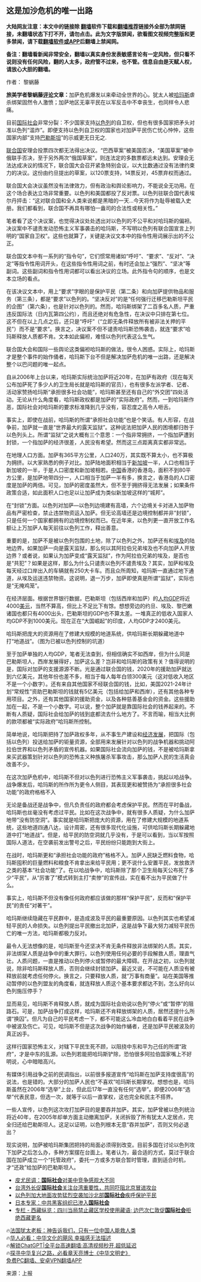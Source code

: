  <!-- 面包屑导航 --> <h2>这是加沙危机的唯一出路</h2> <p class="notice"><b>大陆网友注意：本文中的链接除 <a href="https://github.com/bannedbook/fanqiang" >翻墙</a>软件下载和<a href="https://github.com/killgcd/justmysocks/blob/master/README.md">翻墙推荐</a>链接外全部为禁网链接，未翻墙状态下打不开，请勿点击。此为文字版禁闻，欲看图文视频完整版和更多禁闻，请下载<a href="https://github.com/bannedbook/fanqiang">翻墙软件或APP</a>后翻墙上禁闻网。</p><p>备注：翻墙看新闻非常安全，翻墙以真实身份发表敏感言论有一定风险，但只看不说则没有任何风险，翻的人太多，政府管不过来，也不管。信息自由是天赋人权，请放心大胆的翻墙。</b></p>  <div class="entry"> <p>作者： 黎蜗藤</p> <p><strong>旅美学者黎蜗藤<span class='wp_keywordlink_affiliate'><a href="https://www.bannedbook.org/bnews/comments/" title="新闻评论" target="_blank">评论</a></span>文章：</strong>加萨危机爆发以来牵动全世界的心。犹太人被<a href="https://www.bannedbook.org/bnews/tag/%E5%93%88%E7%8E%9B%E6%96%AF/" class="st_tag internal_tag" rel="tag" title="标签 哈玛斯 下的日志">哈玛斯</a>虐杀绑架固然令人激愤；加萨地区无辜平民在以军反击中不幸丧生，也同样令人悲痛。</p> <p>目前<a href="https://www.bannedbook.org/bnews/tag/%E5%9B%BD%E9%99%85%E7%A4%BE%E4%BC%9A/" class="st_tag internal_tag" rel="tag" title="标签 国际社会 下的日志">国际社会</a>非常分裂：不少国家支持<a href="https://www.bannedbook.org/bnews/tag/%e4%bb%a5%e8%89%b2%e5%88%97/" class="st_tag internal_tag" rel="tag" title="标签 以色列 下的日志">以色列</a>的自卫权，但也有很多国家把矛头对准以色列“滥炸”。即便支持以色列自卫权的国家也对加萨平民伤亡忧心忡忡，这些国家内部“支持<a href="https://www.bannedbook.org/bnews/tag/%e5%b7%b4%e5%8b%92%e6%96%af%e5%9d%a6/" class="st_tag internal_tag" rel="tag" title="标签 巴勒斯坦 下的日志">巴勒斯坦</a>”的示威更无日无之.&nbsp;</p> <p><a href="https://www.bannedbook.org/bnews/tag/%e8%81%94%e5%90%88%e5%9b%bd/" class="st_tag internal_tag" rel="tag" title="标签 联合国 下的日志">联合国</a>安理会投票四次都无法得出决议。“巴西草案”被美国否决，“美国草案”被中俄联手否决，至于另外两次“俄国草案”，则连法定的多数票都远未达到。安理会无法达成决议的情况下，联合国大会召开紧急特别会议，以大比数通过没有法律约束力的决议。这份由约旦提出的草案，以120票支持，14票反对，45票弃权而通过。</p> <p>联合国大会决议虽然没有法律效力，但有政治和舆论影响力，不能说全无功用。在这个场合表达立场非常重要。以色列和美国都投了反对票。以色列驻联合国代表埃尔丹抨击：“这对联合国和全人类来说都是黑暗的一天…今天将作为耻辱被载入史册。我们都看到，联合国不再具有哪怕一盎司的合法性或相关性。”</p> <p>笔者看了这个决议案，也觉得决议处处透出对以色列的不公平和对哈玛斯的偏袒。决议案中不谴责发动恐怖主义军事袭击的哈玛斯，不写明以色列有联合国宣言上列明的“国家自卫权”。这些也就算了，关键是决议文本中的指令性用词展示出的不公正。</p> <p>联合国文本中有一系列的“指令句”，它们惯常用诸如“呼吁”、“要求”、“反对”、“决定”等指令性用词开头，在这些指令性用词之前，有时还会加上“强烈”、“坚决”等副词。这些副词和指令性用词都可以看出决议的立场。此外指令句的顺序，也是文本立场的看点。&nbsp;</p> <p>在该决议文本中，用上“要求”字眼的是保护平民（第二条）和向加萨提供物品和服务（第三条），都是“要求”以色列的。“坚决反对”的是“任何强行迁移巴勒斯坦平民的企图”（第六条），也是针对以色列的。然而，哈玛斯绑架了二百多名人质，严重违反国际法（日内瓦第四公约），而且还绝对有危急性，在决议中只排在第七位。这不但在以上几点之后，还只是“呼吁”（“立即无条件释放所有被非法关押的平民”）而不是“要求”。换言之，决议案不但不谴责哈玛斯恐怖袭击，就连“要求”哈玛斯释放人质都不肯。文本如此偏袒，难怪以色列代表这么生气。&nbsp;</p> <p>联合国大会和国际一些舆论这类偏袒哈玛斯的做法，很令人困惑。实际上，哈玛斯才是整个事件的始作俑者，哈玛斯下台不但是解决加萨危机的唯一出路，还是解决整个以巴问题的唯一起点。</p> <p>自从2006年上台以来，哈玛斯实际统治加萨将近20年，在加萨有政府（现在每天公布加萨死了多少人的卫生局长就是哈玛斯的官员），也有很多左派学者、记者、活动家赞扬哈玛斯“承担很多社会功能”，哈玛斯甚至还有自己的“外交团”四处活动。无论从什么角度看，哈玛斯政权都是加萨的“实际政府”。然而，一到哈玛斯作恶，国际社会对哈玛斯的要求标准降到几乎没有，容忍度之高令人咂舌。</p> <p>事实上，即使在战前，哈玛斯的所谓“承担社会功能”也是个笑话。有人形容，在战争前，加萨就一直是“世界最大的露天监狱”。这种说法把加萨人民的困境都归咎于以色列头上。所谓“监狱”之说大概有三个意思：一个指非常拥挤，一个指加萨遭到封锁，一个指加萨的经济很差，人民没有希望。然而这三点距离真实都非常远。&nbsp;</p> <p>在地理人口方面。加萨有365平方公里，人口240万，其实既不算太小，也不算极为拥挤。以大家熟悉的例子对比。加萨陆地面积相当于<a href="https://www.bannedbook.org/bnews/tag/%e6%96%b0%e5%8a%a0%e5%9d%a1/" class="st_tag internal_tag" rel="tag" title="标签 新加坡 下的日志">新加坡</a>一半，人口也相当于新加坡的一半，于是人口密度和新加坡相若。<span class='wp_keywordlink_affiliate'><a href="https://www.bannedbook.org/" title="中国" target="_blank">中国</a></span>香港的香港岛，面积不到80平方公里，是加萨地带四分一，人口相当于加萨一半有多，换言之，香港岛的人口密度是加萨的两倍。可见，加萨的密度虽然大，但不至于拥挤得无法发展；如果条件政策合适，如此面积人口也足以让加萨成为类似新加坡这样的“城邦”。</p> <p>在“封锁”方面。以色列对加萨—以色列边境建有高墙，六个边境关卡对进入加萨物品有严密检查，禁止违禁物资运入加萨。但无论高墙还是边境控制都并非“封锁”，只是任何一个国家都拥有的边境控制权而已。在近年来，以色列更一直开放工作名额让上万加萨人每天前往以色列工作，释出善意。</p> <p>重要的是，加萨不是被以色列包围的土地，除了以色列之外，加萨还有和<a href="https://www.bannedbook.org/bnews/tag/%e5%9f%83%e5%8f%8a/" class="st_tag internal_tag" rel="tag" title="标签 埃及 下的日志">埃及</a>的陆地边界。如果加萨一向是露天监狱，那么何以其阿拉伯兄弟埃及也不向加萨人开放边界？或者说，如果认为加萨变成“露天监狱”，作为阿拉伯兄弟的埃及，是否也是“共犯”？如果是这样，那么为什么只谴责以色列不谴责埃及？其实，加萨和埃及每天经过口岸出入的车辆就有250大卡车。而且众所周知，哈玛斯一直通过地下通道，从埃及运送违禁物资。这说明，退一万步，加萨即使真是所谓“监狱”，实际也是“无掩鸡笼”。</p>  <p>在经济层面。根据世界银行数据，巴勒斯坦（包括西岸和加萨）的<a href="https://www.bannedbook.org/bnews/tag/%E4%BA%BA%E5%9D%87GDP/" class="st_tag internal_tag" rel="tag" title="标签 人均GDP 下的日志">人均GDP</a>将近4000<a href="https://www.bannedbook.org/bnews/tag/%e7%be%8e%e5%85%83/" class="st_tag internal_tag" rel="tag" title="标签 美元 下的日志">美元</a>，当然不算高，但比上不足比下有馀。想想旁边的约旦、埃及、黎巴嫩诸国也都只有4000出头，巴勒斯坦的GDP也不算太差。一堆真正的低收入国家人均GDP不到1000美元。现在正在“大国崛起”的印度，人均GDP才2400美元。&nbsp;</p> <p>哈玛斯把庞大的资源用在了修建大规模的地道系统，供哈玛斯长期躲藏地道中打“地道战”。（图为已被以色列控制的坑道）</p> <p>至于加萨单独的人均GDP，笔者无法查到，但相信确实不如西岸，但为什么同是巴勒斯坦人，西岸发展得好，加萨这么差？岂非和哈玛斯的政策有关？值得说明的是，国际对加萨的支援源源不断。光是通过联合国的钱，2020年的援助加萨就达到六亿美元，其他年份也差不多，相当于每人每年白领300美元（这对低收入地区不是一个小数字）。还有来自其他国家不经联合国的钱，比如，美国2021-24年计划“常规性”资助巴勒斯坦的钱就有5亿美元（包括给加萨和西岸），还有其他各种专用项目。之外，还有其他国家的援助资金，以及各种慈善基金会的资金。这些援助加在一起，不是一个小数字。可以说，整个加萨就是靠国际社会的钱养起来的。不断有人质疑，国际社会给加萨的钱到底都流去什么地方了。不言而喻，相当大比例的款项都被“实际政府”哈玛斯所控制。</p> <p>简单地说，哈玛斯把持了加萨政权多年，从不事生产建设和<span class='wp_keywordlink'><a href="https://www.bannedbook.org/forum2/topic869.html" title="宪政、法治和经济发展——走向市场经济的制度保障" target="_blank">经济发展</a></span>，把国际（包括以色列）投送给加萨的钜量资源，全部用来发展针对以色列的战争机器和挑动阿拉伯世界和以色列矛盾的宣传机器。如果国际社会流向加萨的钱，不是被哈玛斯拿来买武器策划针对以色列的恐怖主义种族屠杀军事攻击，那么加萨人民的生活真会改善不少。</p> <p>在这次加萨危机中，哈玛斯不但对以色列进行恐怖主义军事袭击，挑起以哈战争。战争爆发后，哈玛斯的所作所为更令人侧目，其表现更和被赞扬为“承担很多社会功能”的政府格格不入&nbsp;</p> <p>无论是备战还是战争中，但凡负责任的政府都会考虑保护平民。然而在平时备战，哈玛斯也丝毫没有考虑过平民。比如在这次战争中，就有很多人质疑，为什么加萨地带“没有防空洞”。事实就是哈玛斯把庞大的资源，用在了修建大规模的地道系统，这些地道四通八达，设计周密，还有很多现代化设施，可供哈玛斯长期躲藏地道中打“地道战”。但是，给平民的防空洞就几乎没有，于是可以看到，当以军按照国际人道法，在空袭前发出警号之后，平民纷纷只能跑到大街上。</p> <p>在战时，哈玛斯更和“承担社会功能的政府”格格不入。加萨人民缺乏燃料食物，哈玛斯囤积的巨量燃料和粮食不肯拿出来给平民用；更不说什么安置平民，发放救济之类的基本“社会功能”了。在以哈战争中，哈玛斯除了那个卫生局每天公布死了多少“平民”，从“厉害了”模式转到主打“卖惨”的宣传战，实在看不出为平民做了什么。&nbsp;</p>  <p>事实上，哈玛斯不但没有像任何政府都应该做的那样“保护平民”，反而和“保护平民”的责任“对著干”。</p> <p>哈玛斯继续隐藏在平民群中，是造成波及平民的最重要原因。以色列其实也希望减轻平民的人命损失。以色列提出平民撤出北加萨，这是战争下最大努力减轻平民伤亡的唯一方法，哈玛斯都极力反对。&nbsp;</p> <p>最令人无法想像的是，哈玛斯至今还坚决不肯无条件释放非法绑架的人质。其实，非法绑架人质是战争中的重大罪行。以色列使用任何必要的手段解救人质，理直气壮。人质问题，一直是推动以色列停火或暂停的最大障碍。在开战之初，以色列就说，除非哈玛斯释放人质，否则会继续封锁加萨。最近又说，不可能在人质没有被释放前就考虑任何停火。换言之，只要释放人质，就“万事有商量”。站在美国等推动暂停的以色列盟友的角度看，就连释放人质这个基本要求都达不到，怎么好向以色列施压停手？</p> <p>显而易见，哈玛斯不肯释放人质，就成为国际社会劝说以色列“停火”或“暂停”的阻路石。可是，加萨战争打成这样，哈玛斯还不肯释放绑架的人质，居然还提什么所谓“换囚”。但凡为自己的平民考虑一下，都不可能这么冷血地白白看着平民在战争中被波及伤亡。可见，哈玛斯不但是这次战争的始作蛹者，还是加萨平民被波及的真正凶手。&nbsp;</p> <p>这样行国家恐怖主义，对辖下平民生死不顾，以阻挠中东和平为己任的所谓“政府”，才是中东的乱源。以色列若能把哈玛斯铲除，恐怕很多阿拉伯国家嘴上不好明说，心中暗暗高兴。</p> <p>有媒体引用战争之前的民调指出，以前很多报道宣传“哈玛斯在加萨支持度很高”的说法，也是错的。大部分的加萨人民也“不喜欢”哈玛斯长期掌权。想想也是，哈玛斯虽然在2006年“选举”上台，但此后17年一直没有任何“选举”。即便2006年“选举”代表民意，但选一次，就等于以后一直掌权，这也完全和民主不搭界。</p> <p>一些人宣传，以色列这次攻打加萨目的是要吞并加萨。其实，加萨曾被以色列统治将近40年，在2005年却单方面主动撤离加萨，关闭拆毁了所有犹太人定居点，完全归还给巴勒斯坦人。这足以证明，以色列根本无意“吞并加萨”，否则又何必退出？</p>  <p>现实说明，加萨被哈玛斯集团把持的局面必须得到改变。目前多国在讨论以色列攻下加萨之后怎么办，多种方案摆在台面上。笔者认为，最合适的方式，莫过于联合国在加萨成立一个“托管政府”，委托一方或多方联合暂时管理，直到适合时机，才“还政”给加萨的巴勒斯坦人。</p> <!--<div id="taboola-mid-1"></div>--><ul class='op-related-articles' title='相关阅读'> <li><a href='https://www.bannedbook.org/bnews/ssgc/20231108/1958143.html' target='_blank'>皮尤民调：<b>国际社会</b>对美中竞争感观大不同</a></li> <li><a href='https://www.bannedbook.org/bnews/taiwannews/20231102/1955974.html' target='_blank'>台湾外长促<b>国际社会</b>关注台湾重要性，共同吓阻北京冒进攻台</a></li> <li><a href='https://www.bannedbook.org/bnews/comments/20231030/1954438.html' target='_blank'>以色列加大地面攻势猛烈空袭加沙北部<b>国际社会</b>疾呼保护平民</a></li> <li><a href='https://www.bannedbook.org/bnews/bannedvideo/20231028/1953525.html' target='_blank'>日本专家：中共黑客组织已渗入<b>国际社会</b></a></li> <li><a href='https://www.bannedbook.org/bnews/ssgc/20231028/1953378.html' target='_blank'>专栏 - 西藏纵览：四川当局禁止藏区学校使用藏语; 边巴次仁敦促<b>国际社会</b>拒绝西藏更名</a></li> </ul> <p class="texttj"> 🔥<a href="https://www.bannedbook.org/bnews/ssgc/20230219/1850782.html" target="_blank">法国犹太老板：神告诉我们，只有一位中国人能救人类</a><br/> 🔥<a href="https://www.bannedbook.org/bnews/comments/20220220/1694796.html" target="_blank">华人必看：中华文化的飓风 幸福感无法描述</a><br/> 🔥<a href="https://github.com/bannedbook/fanqiang/wiki/V2ray%E6%9C%BA%E5%9C%BA" target="_blank">解锁ChatGPT|全平台高速翻墙:高清视频秒开,超低延迟</a><br/> 🔥<a href="https://www.bannedbook.org/bnews/comments/20220808/1768773.html" target="_blank">探寻中华复兴之路，必看章天亮博士《中华文明史》</a><br/> <a href="https://github.com/bannedbook/fanqiang/wiki/%E7%A6%81%E9%97%BB%E7%BD%91%E5%AE%89%E5%8D%93%E7%BF%BB%E5%A2%99%E6%96%B0%E9%97%BBAPP" target="_blank">免费PC翻墙、安卓VPN翻墙APP</a><br/> </p><p class="src-info">来源：上报 </p><a name='sharetosocial'></a> <div style="margin-bottom:5px;padding-bottom:5px;clear:both"> <div id="archive-pix-1" class="banner-ads"> <!-- AuctionX Display platform tag START --> <div id="27602x728x90x621x_ADSLOT1" clicktrack="%%CLICK_URL_ESC%%"></div>  <!-- AuctionX Display platform tag END --> </div> <div id="archive-pix-2" class="banner-ads"> <!-- AuctionX Display platform tag START --> <div id="27556x300x250x621x_ADSLOT1" clicktrack="%%CLICK_URL_ESC%%" style="margin:0 auto;text-align:center"></div>  <!-- AuctionX Display platform tag END --> </div> </div>  <div id="archive-pix-1" class="banner-ads"> <!-- AuctionX Display platform tag START --> <div id="27603x728x90x621x_ADSLOT1" clicktrack="%%CLICK_URL_ESC%%"></div>  <!-- AuctionX Display platform tag END --> </div> </div><!--END ENTRY--> 